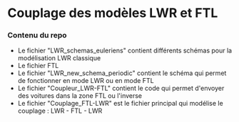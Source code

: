 # Couplage des modèles LWR et FTL 

### Contenu du repo 
- Le fichier "LWR_schemas_euleriens" contient différents schémas pour la modélisation LWR classique
- Le fichier FTL 
- Le fichier "LWR_new_schema_periodic" contient le schéma qui permet de fonctionner en mode LWR ou en mode FTL 
- Le fichier "Coupleur_LWR-FTL" contient le code qui permet d'envoyer des voitures dans la zone FTL ou l'inverse
- Le fichier "Couplage_FTL-LWR" est le fichier principal qui modélise le couplage : LWR - FTL - LWR
